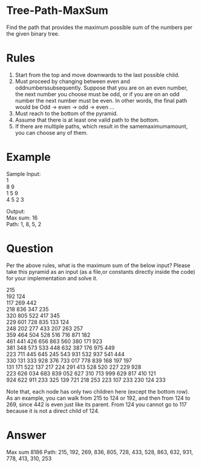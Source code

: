# Tree-Path-MaxSum
Find the path that provides the maximum possible sum of the numbers per the given binary tree.

# Rules

1. Start from the top and move downwards to the last possible child.
2. Must proceed by changing between even and oddnumberssubsequently. Suppose that
you are on an even number, the next number you choose must be odd, or if you are on an
odd number the next number must be even. In other words, the final path would be
Odd -> even -> odd -> even …
3. Must reach to the bottom of the pyramid.
4. Assume that there is at least one valid path to the bottom.
5. If there are multiple paths, which result in the samemaximumamount, you can choose any
of them.

# Example

Sample Input:  
1  
8 9  
1 5 9  
4 5 2 3  

Output:  
Max sum: 16  
Path: 1, 8, 5, 2 

# Question
Per the above rules, what is the maximum sum of the below input? Please take this pyramid as an
input (as a file,or constants directly inside the code) for your implementation and solve it.

215  
192 124  
117 269 442  
218 836 347 235  
320 805 522 417 345  
229 601 728 835 133 124  
248 202 277 433 207 263 257  
359 464 504 528 516 716 871 182  
461 441 426 656 863 560 380 171 923  
381 348 573 533 448 632 387 176 975 449  
223 711 445 645 245 543 931 532 937 541 444  
330 131 333 928 376 733 017 778 839 168 197 197  
131 171 522 137 217 224 291 413 528 520 227 229 928  
223 626 034 683 839 052 627 310 713 999 629 817 410 121  
924 622 911 233 325 139 721 218 253 223 107 233 230 124 233  

Note that, each node has only two children here (except the bottom row). As an example, you can
walk from 215 to 124 or 192, and then from 124 to 269, since 442 is even just like its parent. From
124 you cannot go to 117 because it is not a direct child of 124.

# Answer
Max sum 8186
Path: 215, 192, 269, 836, 805, 728, 433, 528, 863, 632, 931, 778, 413, 310, 253
